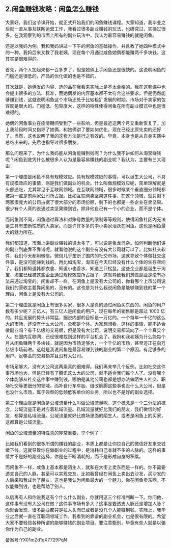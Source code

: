## 2.闲鱼赚钱攻略：闲鱼怎么赚钱
大家好，我们这节课开始，就正式开始我们的闲鱼赚钱课程。大家知道，我毕业之后就一直从事互联网运营工作，我看过很多副业赚钱的玩法，也研究过、实操过很多。在我观察到的市面上所有的副业玩法中，我认为最容易赚钱的就是闲鱼。


还是以我妈为例。我和我妈讲过一下午的闲鱼的基础操作，并且教了她四种模式中的一种。我妈后来又教了我老姨，现在每个月通过咸鱼她俩都能赚两千多块钱。这其实是很难得的。


首先，两个人加起来都一百多岁了，但是她俩上手闲鱼还是很快的。这说明闲鱼的门槛还是很低的，产品的优化做的也是不错的。


其次就是，她俩发的内容、选的品在我看来实际上是不太合格的。我在这套课中也会提出很多的方法、标准，而她俩发的内容基本都不太符合这些要求。但是仍然能够赚到钱，这就说明闲鱼这个市场还处于比较粗犷发展的时期。市场对于卖家的包容度是很大的。门槛低、包容度大，这样的特性使得闲鱼在所有副业模式中也是很难得的。


她俩的闲鱼事业在疫情期间受到了一些影响，但是最近这两个月又重新恢复了。加上我前段时间又指导了她俩，和她俩讲了要如何优化，现在已经比原先卖的还好了。当然，这也说明了我的这套方法是行之有效的。毕竟，本身也是从自身实践中总结出来的，先后也指导过很多朋友。


那么问题来了，为什么我妈能从闲鱼能赚到钱呢？为什么我不讲如何从淘宝赚钱呢？闲鱼到底凭什么被很多人认为是最容易赚钱的副业呢？我认为，主要有三大理由：


第一个理由是闲鱼不具有规模效应。具有规模效应的事情，可以诞生大公司，不具有规模效应的事情，则是我们做副业的机会。什么叫做规模效应呢，简单理解就是头部通吃，尤其常见于互联网领域。在互联网领域，很多时候某个垂直细分领域都被第一或是前两家公司所占据。比如互联网卖坚果这件事，在这个领域，就只剩下两家很庞大的公司占据了很大部分的市场份额，剩下的也都是一些企业在卖坚果。很少有个人真的说通过卖坚果赚到钱，除非他自己有一个小的企业，而不是个体。


而闲鱼则不同，闲鱼通过算法和对账号数量的限制等等规则，使得闲鱼社区内无法诞生具有垄断性质的大卖家。而是许许多多的中小卖家活跃在闲鱼。这也是闲鱼最大的魅力所在。


我们都知道，市面上讲副业赚钱的课太多了，可以说是鱼龙混杂。如何判断他们讲的副业到底靠不靠谱呢，就看他说的这个副业有没有大公司就可以了。比如社交软件，我们今天都用微信。微信几乎垄断了国内的社交市场，这就导致个体做社交这件事，是没可能赚到钱的。再比如淘宝，淘宝在今天已经没有什么个体的生存空间了。我们都知道韩都衣舍、知道小也香水、知道三只松鼠。这些企业都是诞生于淘宝，淘宝已经被这些企业通过规模效应所占据了，这就导致我们想做副业是没有办法来通过淘宝的。闲鱼却不一样，在闲鱼上是没有大公司的，你看哪个上市公司说我们的营收主要靠闲鱼的，没有的。这也是为什么我说闲鱼是能够赚到钱的第一个理由，闲鱼上是没有大公司的。


第二个理由就是闲鱼上有很多买家，很多人是真的通过闲鱼买东西的。闲鱼的用户数有多少呢？三亿人。有三亿人是闲鱼的用户，现在每年的销售额是超过 1000 亿的。并且发展的势头非常猛，据说内部的目标是一万亿的。一个每年一千亿的这么大的市场，还没有什么大公司，全都是个体。大家想想看，这样的事情，能不适合做副业吗？有千亿级的交易额，但是没有大公司，说明交易都流向了一个个真实个人。在国内互联网，已经很难找到这样的平台机会了。我妈和我老姨为什么能每个月从闲鱼赚两千多块钱，就是因为市场足够大，一个千亿的市场，甚至还正在向万亿级市场前进。这就是我说闲鱼是最容易赚到钱的副业的第二个原因。有足够多的用户、足够高的交易额并且没有大公司。


市场足够大，没有大公司这两条真的很难得。我们再来举几个反例。比如社交这件事市场也大，但是已经有了腾讯这么大的公司，就不适合我们每个人了。没有哪个个体能够从社交这件事中赚到钱，哪怕是其他公司也都是想办法做陌生人社交、职场社交等更细分的领域。而补自行车车胎、缝改裤脚这些事也没什么大公司，但是也没什么市场，属于典型的低频低客单价的业务，所以也不是好的副业选择。


第三个理由就是闲鱼是公域流量什么叫做公域流量呢，这个概念是一个二分法的概念，公域流量正是对应着私域流量。私域流量就好比我们的朋友，我们微信的好友，都算是私域流量。公域流量就好比商场里面的陌生人，或者是闲鱼上的买家，这都算是公域流量。


闲鱼的公域流量的特性真的非常重要，举个例子：


比如我们看到的很多所谓的赚钱的副业，本质上都是让你拉自己的微信好友来交钱做下线。这就导致你在做副业的过程中，是消耗自己本就不多的人脉的。这样的事情并不是好的副业选择，你是在不断消耗的，而不是形成自身的积累。


而闲鱼不一样，咸鱼上基本都是陌生人，就和在大街上卖东西是一样的。你不需要透支自己的人脉，甚至可以实现交友。比如我曾经在闲鱼上卖出去沙发，买沙发的人后来和我成为了朋友。这也是我认为闲鱼最大的一个魅力，你在闲鱼卖东西，不仅能赚到钱，也是帮助了别人。


以后再有人和你说我这有个什么什么副业，你就用这三个标准判断一下。你问他，这件事有没有大公司在做？这件事市场有多大？这事是要透支人脉还是增加人脉？你就会发现，很多副业都只是拉人头而已或者是没几个人能赚到钱。实际上，我毕业之后就一直在互联网领域工作。我看到的靠谱的副业机会，也是很有限的。希望大家不要轻信各种所谓的能够赚钱的副业项目。要注意甄别，毕竟有些人就是以骗你作为自己的副业。


备案号:YX01mZd1qX7729PqN

